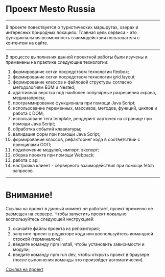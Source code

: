 # Проект Mesto Russia

----
В проекте повествуется о туристических маршрутах, озерах и интересных природных локациях. Главная цель сервиса - это функциональная возможность взаимодействия пользователя с контентом на сайте.

----
В процессе выполнения данной проектной работы были изучены и применены на практике следующие технологии:

1. формирование сетки посредством технологии flexbox;
2. формирование сетки посредством технологии grid layout;
3. формирование классов и файловой структуры согласно методологиям БЭМ и Nested;
4. адаптивная верстка под наиболее популярные разрешения экрана, медиазапросы;
5. программирование функционала при помощи Java Script;
6. использование переменных, массивов, методов, функций, циклов и работа с DOM;
7. использоване тега template, рендеринг карточек на странице при помощи Java Script;
8. обработка событий клавиатуры;
9. валидация форм при помощи Java Script;
10. формирование классов, рефакторинг кода в соответствии с принципами ООП;
11. подключение модулей, импорт, экспорт;
12. сборка проекта при помощи Webpack;
13. работа с api;
14. настройка клиент - серверного взаимодействия при помощи fetch запросов.

----
# Внимание!

Ссылка на проект в данный момент не работает, проект временно не размещен на сервере. Чтобы запустить проект локально воспользуйтесь следующей инструкцией:

1. скачайте файлы проекта из репозитория;
2. запутите проект в редакторе кода или воспользуйтесь командной строкой (терминалом);
3. введите команду npm install, чтобы установить зависимости и модули;
4. введите команду npm run dev, чтобы открыть проект в браузере (после выполнения команды это произойдет автоматически).

[Ссылка на проект](https://alex-andreev-webme.github.io/mesto/ "Mesto Russia")